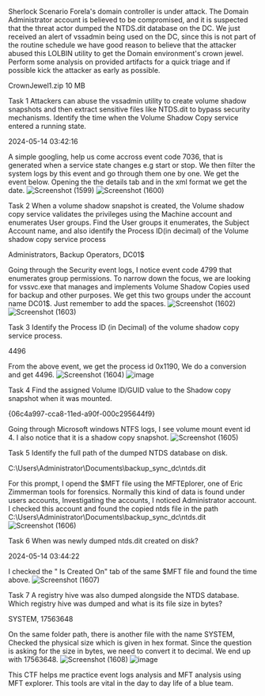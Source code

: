 Sherlock Scenario
Forela's domain controller is under attack. The Domain Administrator account is believed to be compromised, and it is suspected that the threat actor dumped the NTDS.dit database on the DC. We just received an alert of vssadmin being used on the DC, since this is not part of the routine schedule we have good reason to believe that the attacker abused this LOLBIN utility to get the Domain environment's crown jewel. Perform some analysis on provided artifacts for a quick triage and if possible kick the attacker as early as possible.

CrownJewel1.zip
10 MB

Task 1
Attackers can abuse the vssadmin utility to create volume shadow snapshots and then extract sensitive files like NTDS.dit to bypass security mechanisms. Identify the time when the Volume Shadow Copy service entered a running state.

2024-05-14 03:42:16

A simple googling, help us come accross event code 7036, that is generated when a service state changes e.g start or stop. We then filter the system logs by this event and go through them one by one. We get the event below. Opening the the details tab and in the xml format we get the date.
![Screenshot (1599)](https://github.com/user-attachments/assets/6fdfbff2-e7c7-4ebc-ac5e-14925261f15d)
![Screenshot (1600)](https://github.com/user-attachments/assets/f9f08dd4-ea2d-4b8e-8b97-e70fd78c4101)

Task 2
When a volume shadow snapshot is created, the Volume shadow copy service validates the privileges using the Machine account and enumerates User groups. Find the User groups it enumerates, the Subject Account name, and also identify the Process ID(in decimal) of the Volume shadow copy service process

Administrators, Backup Operators, DC01$

Going through the Security event logs, I notice event code 4799 that enumerates group permissions. To narrow down the focus, we are looking for vssvc.exe that manages and implements Volume Shadow Copies used for backup and other purposes. We get this two groups under the account name DC01$. Just remember to add the spaces.
![Screenshot (1602)](https://github.com/user-attachments/assets/9efaf2d1-91c4-45f7-a039-23eb09ae0118)
![Screenshot (1603)](https://github.com/user-attachments/assets/119bbbef-0d7e-493d-8c9a-936e7da9386e)

Task 3
Identify the Process ID (in Decimal) of the volume shadow copy service process.

4496

From the above event, we get the process id 0x1190, We do a conversion and get 4496.
![Screenshot (1604)](https://github.com/user-attachments/assets/db328a43-a429-46c3-87d4-b553059c6791)
![image](https://github.com/user-attachments/assets/643d30c8-689f-4a2f-9cd2-3a51e07c651b)

Task 4
Find the assigned Volume ID/GUID value to the Shadow copy snapshot when it was mounted.

{06c4a997-cca8-11ed-a90f-000c295644f9}

Going through Microsoft windows NTFS logs, I see volume mount event id 4. I also notice that it is a shadow copy snapshot. 
![Screenshot (1605)](https://github.com/user-attachments/assets/68acf966-052d-4d97-a17c-f50c72af0514)

Task 5
Identify the full path of the dumped NTDS database on disk.

C:\Users\Administrator\Documents\backup_sync_dc\ntds.dit

For this prompt, I opend the $MFT file using the MFTEplorer, one of Eric Zimmerman tools for forensics. Normally this kind of data is found under users accounts, Investigating the accounts, I noticed Administrator account. I checked this account and found the copied ntds file in the path C:\Users\Administrator\Documents\backup_sync_dc\ntds.dit
![Screenshot (1606)](https://github.com/user-attachments/assets/30f2bd4c-d7e7-4dd7-8c3f-ad05c9cb1920)

Task 6
When was newly dumped ntds.dit created on disk?

2024-05-14 03:44:22

I checked the " Is Created On" tab of the same $MFT file and found the time above.
![Screenshot (1607)](https://github.com/user-attachments/assets/787fa435-2fb2-4587-bea0-acdc8f755137)


Task 7
A registry hive was also dumped alongside the NTDS database. Which registry hive was dumped and what is its file size in bytes?

SYSTEM, 17563648

On the same folder path, there is another file with the name SYSTEM, Checked the physical size which is given in hex format. Since the question is asking for the size in bytes, we need to convert it to decimal. We end up with 17563648. 
![Screenshot (1608)](https://github.com/user-attachments/assets/24e6fe47-2a68-4f1e-bf87-8db8a0e910ff)
![image](https://github.com/user-attachments/assets/548d985f-c78a-44ef-9ea6-64f57acec374)


This CTF helps me practice event logs analysis and MFT analysis using MFT explorer. This tools are vital in the day to day life of a blue team.
